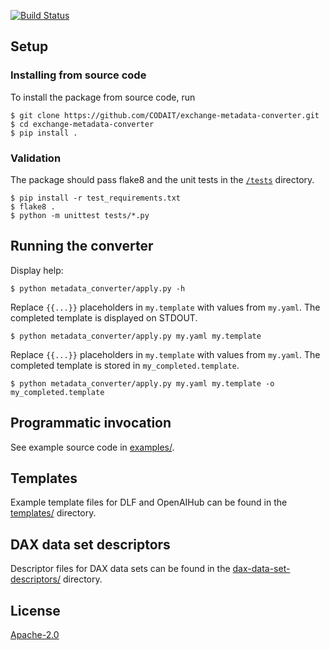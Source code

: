 [![Build Status](https://travis-ci.org/CODAIT/exchange-metadata-converter.svg?branch=main)](https://travis-ci.org/CODAIT/exchange-metadata-converter)

## Setup

### Installing from source code

To install the package from source code, run

```
$ git clone https://github.com/CODAIT/exchange-metadata-converter.git
$ cd exchange-metadata-converter
$ pip install .
```

### Validation

The package should pass flake8 and the unit tests in the [`/tests`](/tests) directory.

 ```
 $ pip install -r test_requirements.txt
 $ flake8 .
 $ python -m unittest tests/*.py
 ```

## Running the converter

Display help:

```
$ python metadata_converter/apply.py -h
```

Replace `{{...}}` placeholders in `my.template` with values from `my.yaml`. The completed template is displayed on STDOUT.

```
$ python metadata_converter/apply.py my.yaml my.template
```

Replace `{{...}}` placeholders in `my.template` with values from `my.yaml`. The completed template is stored in `my_completed.template`.

```
$ python metadata_converter/apply.py my.yaml my.template -o my_completed.template
```

## Programmatic invocation

See example source code in [examples/](/examples).

## Templates

Example template files for DLF and OpenAIHub can be found in the [templates/](/templates) directory.

## DAX data set descriptors

Descriptor files for DAX data sets can be found in the [dax-data-set-descriptors/](/dax-data-set-descriptors) directory.

## License

[Apache-2.0](LICENSE)
